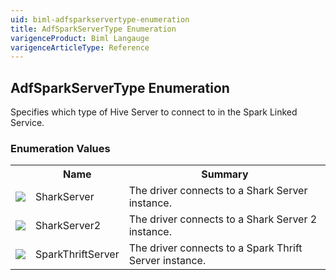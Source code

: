 ```yaml
---
uid: biml-adfsparkservertype-enumeration
title: AdfSparkServerType Enumeration
varigenceProduct: Biml Langauge
varigenceArticleType: Reference
---
```


## AdfSparkServerType Enumeration<div class="LanguageSummary"><div class ="SummaryItem">Specifies which type of Hive Server to connect to in the Spark Linked Service.</div></div><div class="EnumValueGroup">### Enumeration Values<table id="EnumValue" class="MemberList"><tbody><tr><th class="MemberTypeIconColumnHeader">&nbsp;</th><th class="MemberNameColumnHeader">Name</th><th class="MemberSummaryColumnHeader">Summary</th></tr><tr class="cd0"><td align="center" class="MemberTypeIcon"><img src="enumValue.png"></img></td><td class="MemberName">SharkServer</td><td class="MemberSummary"><div class ="SummaryItem">The driver connects to a Shark Server instance.</div></td></tr><tr class="cd1"><td align="center" class="MemberTypeIcon"><img src="enumValue.png"></img></td><td class="MemberName">SharkServer2</td><td class="MemberSummary"><div class ="SummaryItem">The driver connects to a Shark Server 2 instance.</div></td></tr><tr class="cd0"><td align="center" class="MemberTypeIcon"><img src="enumValue.png"></img></td><td class="MemberName">SparkThriftServer</td><td class="MemberSummary"><div class ="SummaryItem">The driver connects to a Spark Thrift Server instance.</div></td></tr></tbody></table></div>